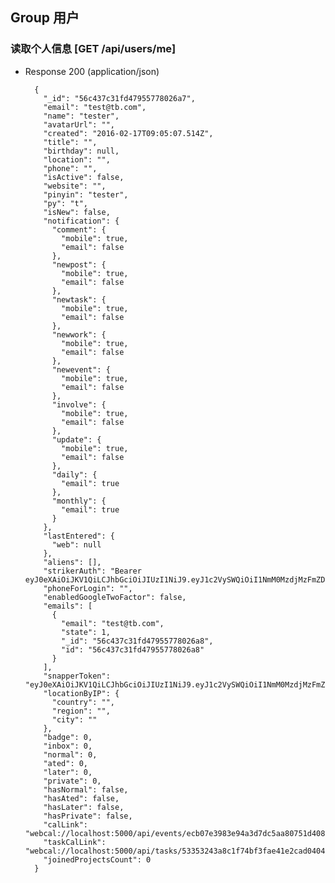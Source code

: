 ## Group 用户

### 读取个人信息 [GET /api/users/me]

+ Response 200 (application/json)

        {
          "_id": "56c437c31fd47955778026a7",
          "email": "test@tb.com",
          "name": "tester",
          "avatarUrl": "",
          "created": "2016-02-17T09:05:07.514Z",
          "title": "",
          "birthday": null,
          "location": "",
          "phone": "",
          "isActive": false,
          "website": "",
          "pinyin": "tester",
          "py": "t",
          "isNew": false,
          "notification": {
            "comment": {
              "mobile": true,
              "email": false
            },
            "newpost": {
              "mobile": true,
              "email": false
            },
            "newtask": {
              "mobile": true,
              "email": false
            },
            "newwork": {
              "mobile": true,
              "email": false
            },
            "newevent": {
              "mobile": true,
              "email": false
            },
            "involve": {
              "mobile": true,
              "email": false
            },
            "update": {
              "mobile": true,
              "email": false
            },
            "daily": {
              "email": true
            },
            "monthly": {
              "email": true
            }
          },
          "lastEntered": {
            "web": null
          },
          "aliens": [],
          "strikerAuth": "Bearer eyJ0eXAiOiJKV1QiLCJhbGciOiJIUzI1NiJ9.eyJ1c2VySWQiOiI1NmM0MzdjMzFmZDQ3OTU1Nzc4MDI2YTciLCJleHAiOjE0NTU3ODYzMDcsInN0b3JhZ2UiOiJkZWZhdWx0In0.iXWin4SHf9lXrGSR4KDCABrDqkl4Jr23oe9iadHhkqo",
          "phoneForLogin": "",
          "enabledGoogleTwoFactor": false,
          "emails": [
            {
              "email": "test@tb.com",
              "state": 1,
              "_id": "56c437c31fd47955778026a8",
              "id": "56c437c31fd47955778026a8"
            }
          ],
          "snapperToken": "eyJ0eXAiOiJKV1QiLCJhbGciOiJIUzI1NiJ9.eyJ1c2VySWQiOiI1NmM0MzdjMzFmZDQ3OTU1Nzc4MDI2YTciLCJleHAiOjE0NTU4NzI3MDd9.cfFtsC2YxlmQ6udUP8mwiq6dQisqddUMfLquCIORTiQ",
          "locationByIP": {
            "country": "",
            "region": "",
            "city": ""
          },
          "badge": 0,
          "inbox": 0,
          "normal": 0,
          "ated": 0,
          "later": 0,
          "private": 0,
          "hasNormal": false,
          "hasAted": false,
          "hasLater": false,
          "hasPrivate": false,
          "calLink": "webcal://localhost:5000/api/events/ecb07e3983e94a3d7dc5aa80751d4086f2bb0165cb28d8bf1116f37794ecf6e5.ics",
          "taskCalLink": "webcal://localhost:5000/api/tasks/53353243a8c1f74bf3fae41e2cad0404e290d65d5620e8fe0dd52d05fde7409e.ics",
          "joinedProjectsCount": 0
        }

